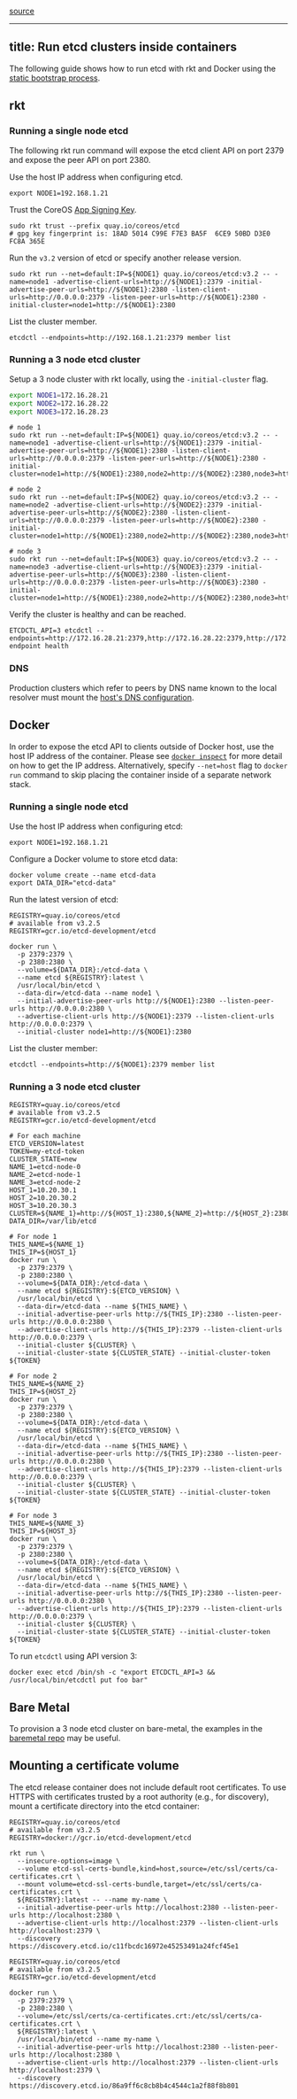 
[source](https://github.com/etcd-io/etcd/blob/master/Documentation/op-guide/container.md)

---
title: Run etcd clusters inside containers
---

The following guide shows how to run etcd with rkt and Docker using the [static bootstrap process](clustering.md#static).

## rkt

### Running a single node etcd

The following rkt run command will expose the etcd client API on port 2379 and expose the peer API on port 2380.

Use the host IP address when configuring etcd.

```
export NODE1=192.168.1.21
```

Trust the CoreOS [App Signing Key](https://coreos.com/security/app-signing-key/).

```
sudo rkt trust --prefix quay.io/coreos/etcd
# gpg key fingerprint is: 18AD 5014 C99E F7E3 BA5F  6CE9 50BD D3E0 FC8A 365E
```

Run the `v3.2` version of etcd or specify another release version.

```
sudo rkt run --net=default:IP=${NODE1} quay.io/coreos/etcd:v3.2 -- -name=node1 -advertise-client-urls=http://${NODE1}:2379 -initial-advertise-peer-urls=http://${NODE1}:2380 -listen-client-urls=http://0.0.0.0:2379 -listen-peer-urls=http://${NODE1}:2380 -initial-cluster=node1=http://${NODE1}:2380
```

List the cluster member.

```
etcdctl --endpoints=http://192.168.1.21:2379 member list
```

### Running a 3 node etcd cluster

Setup a 3 node cluster with rkt locally, using the `-initial-cluster` flag.

```sh
export NODE1=172.16.28.21
export NODE2=172.16.28.22
export NODE3=172.16.28.23
```

```
# node 1
sudo rkt run --net=default:IP=${NODE1} quay.io/coreos/etcd:v3.2 -- -name=node1 -advertise-client-urls=http://${NODE1}:2379 -initial-advertise-peer-urls=http://${NODE1}:2380 -listen-client-urls=http://0.0.0.0:2379 -listen-peer-urls=http://${NODE1}:2380 -initial-cluster=node1=http://${NODE1}:2380,node2=http://${NODE2}:2380,node3=http://${NODE3}:2380

# node 2
sudo rkt run --net=default:IP=${NODE2} quay.io/coreos/etcd:v3.2 -- -name=node2 -advertise-client-urls=http://${NODE2}:2379 -initial-advertise-peer-urls=http://${NODE2}:2380 -listen-client-urls=http://0.0.0.0:2379 -listen-peer-urls=http://${NODE2}:2380 -initial-cluster=node1=http://${NODE1}:2380,node2=http://${NODE2}:2380,node3=http://${NODE3}:2380

# node 3
sudo rkt run --net=default:IP=${NODE3} quay.io/coreos/etcd:v3.2 -- -name=node3 -advertise-client-urls=http://${NODE3}:2379 -initial-advertise-peer-urls=http://${NODE3}:2380 -listen-client-urls=http://0.0.0.0:2379 -listen-peer-urls=http://${NODE3}:2380 -initial-cluster=node1=http://${NODE1}:2380,node2=http://${NODE2}:2380,node3=http://${NODE3}:2380
```

Verify the cluster is healthy and can be reached.

```
ETCDCTL_API=3 etcdctl --endpoints=http://172.16.28.21:2379,http://172.16.28.22:2379,http://172.16.28.23:2379 endpoint health
```

### DNS

Production clusters which refer to peers by DNS name known to the local resolver must mount the [host's DNS configuration](https://coreos.com/kubernetes/docs/latest/kubelet-wrapper.html#customizing-rkt-options).

## Docker

In order to expose the etcd API to clients outside of Docker host, use the host IP address of the container. Please see [`docker inspect`](https://docs.docker.com/engine/reference/commandline/inspect) for more detail on how to get the IP address. Alternatively, specify `--net=host` flag to `docker run` command to skip placing the container inside of a separate network stack.

### Running a single node etcd

Use the host IP address when configuring etcd:

```
export NODE1=192.168.1.21
```

Configure a Docker volume to store etcd data:

```
docker volume create --name etcd-data
export DATA_DIR="etcd-data"
```

Run the latest version of etcd:

```
REGISTRY=quay.io/coreos/etcd
# available from v3.2.5
REGISTRY=gcr.io/etcd-development/etcd

docker run \
  -p 2379:2379 \
  -p 2380:2380 \
  --volume=${DATA_DIR}:/etcd-data \
  --name etcd ${REGISTRY}:latest \
  /usr/local/bin/etcd \
  --data-dir=/etcd-data --name node1 \
  --initial-advertise-peer-urls http://${NODE1}:2380 --listen-peer-urls http://0.0.0.0:2380 \
  --advertise-client-urls http://${NODE1}:2379 --listen-client-urls http://0.0.0.0:2379 \
  --initial-cluster node1=http://${NODE1}:2380
```

List the cluster member:

```
etcdctl --endpoints=http://${NODE1}:2379 member list
```

### Running a 3 node etcd cluster

```
REGISTRY=quay.io/coreos/etcd
# available from v3.2.5
REGISTRY=gcr.io/etcd-development/etcd

# For each machine
ETCD_VERSION=latest
TOKEN=my-etcd-token
CLUSTER_STATE=new
NAME_1=etcd-node-0
NAME_2=etcd-node-1
NAME_3=etcd-node-2
HOST_1=10.20.30.1
HOST_2=10.20.30.2
HOST_3=10.20.30.3
CLUSTER=${NAME_1}=http://${HOST_1}:2380,${NAME_2}=http://${HOST_2}:2380,${NAME_3}=http://${HOST_3}:2380
DATA_DIR=/var/lib/etcd

# For node 1
THIS_NAME=${NAME_1}
THIS_IP=${HOST_1}
docker run \
  -p 2379:2379 \
  -p 2380:2380 \
  --volume=${DATA_DIR}:/etcd-data \
  --name etcd ${REGISTRY}:${ETCD_VERSION} \
  /usr/local/bin/etcd \
  --data-dir=/etcd-data --name ${THIS_NAME} \
  --initial-advertise-peer-urls http://${THIS_IP}:2380 --listen-peer-urls http://0.0.0.0:2380 \
  --advertise-client-urls http://${THIS_IP}:2379 --listen-client-urls http://0.0.0.0:2379 \
  --initial-cluster ${CLUSTER} \
  --initial-cluster-state ${CLUSTER_STATE} --initial-cluster-token ${TOKEN}

# For node 2
THIS_NAME=${NAME_2}
THIS_IP=${HOST_2}
docker run \
  -p 2379:2379 \
  -p 2380:2380 \
  --volume=${DATA_DIR}:/etcd-data \
  --name etcd ${REGISTRY}:${ETCD_VERSION} \
  /usr/local/bin/etcd \
  --data-dir=/etcd-data --name ${THIS_NAME} \
  --initial-advertise-peer-urls http://${THIS_IP}:2380 --listen-peer-urls http://0.0.0.0:2380 \
  --advertise-client-urls http://${THIS_IP}:2379 --listen-client-urls http://0.0.0.0:2379 \
  --initial-cluster ${CLUSTER} \
  --initial-cluster-state ${CLUSTER_STATE} --initial-cluster-token ${TOKEN}

# For node 3
THIS_NAME=${NAME_3}
THIS_IP=${HOST_3}
docker run \
  -p 2379:2379 \
  -p 2380:2380 \
  --volume=${DATA_DIR}:/etcd-data \
  --name etcd ${REGISTRY}:${ETCD_VERSION} \
  /usr/local/bin/etcd \
  --data-dir=/etcd-data --name ${THIS_NAME} \
  --initial-advertise-peer-urls http://${THIS_IP}:2380 --listen-peer-urls http://0.0.0.0:2380 \
  --advertise-client-urls http://${THIS_IP}:2379 --listen-client-urls http://0.0.0.0:2379 \
  --initial-cluster ${CLUSTER} \
  --initial-cluster-state ${CLUSTER_STATE} --initial-cluster-token ${TOKEN}
```

To run `etcdctl` using API version 3:

```
docker exec etcd /bin/sh -c "export ETCDCTL_API=3 && /usr/local/bin/etcdctl put foo bar"
```

## Bare Metal

To provision a 3 node etcd cluster on bare-metal, the examples in the [baremetal repo](https://github.com/coreos/coreos-baremetal/tree/master/examples) may be useful.

## Mounting a certificate volume

The etcd release container does not include default root certificates. To use HTTPS with certificates trusted by a root authority (e.g., for discovery), mount a certificate directory into the etcd container:

```
REGISTRY=quay.io/coreos/etcd
# available from v3.2.5
REGISTRY=docker://gcr.io/etcd-development/etcd

rkt run \
  --insecure-options=image \
  --volume etcd-ssl-certs-bundle,kind=host,source=/etc/ssl/certs/ca-certificates.crt \
  --mount volume=etcd-ssl-certs-bundle,target=/etc/ssl/certs/ca-certificates.crt \
  ${REGISTRY}:latest -- --name my-name \
  --initial-advertise-peer-urls http://localhost:2380 --listen-peer-urls http://localhost:2380 \
  --advertise-client-urls http://localhost:2379 --listen-client-urls http://localhost:2379 \
  --discovery https://discovery.etcd.io/c11fbcdc16972e45253491a24fcf45e1
```

```
REGISTRY=quay.io/coreos/etcd
# available from v3.2.5
REGISTRY=gcr.io/etcd-development/etcd

docker run \
  -p 2379:2379 \
  -p 2380:2380 \
  --volume=/etc/ssl/certs/ca-certificates.crt:/etc/ssl/certs/ca-certificates.crt \
  ${REGISTRY}:latest \
  /usr/local/bin/etcd --name my-name \
  --initial-advertise-peer-urls http://localhost:2380 --listen-peer-urls http://localhost:2380 \
  --advertise-client-urls http://localhost:2379 --listen-client-urls http://localhost:2379 \
  --discovery https://discovery.etcd.io/86a9ff6c8cb8b4c4544c1a2f88f8b801
```
